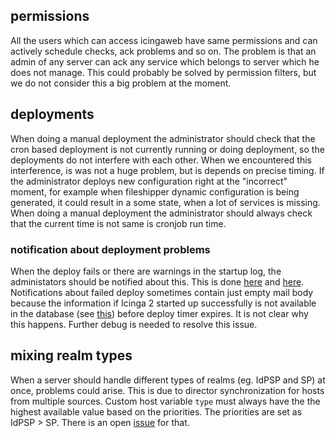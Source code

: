 ## permissions
All the users which can access icingaweb have same permissions and can actively schedule checks, ack problems and so on.
The problem is that an admin of any server can ack any service which belongs to server which he does not manage.
This could probably be solved by permission filters, but we do not consider this a big problem at the moment.

## deployments
When doing a manual deployment the administrator should check that the cron based deployment is not currently running or doing
deployment, so the deployments do not interfere with each other.
When we encountered this interference, is was not a huge problem, but is depends on precise timing.
If the administrator deploys new configuration right at the "incorrect" moment, for example when fileshipper dynamic configuration
is being generated, it could result in a some state, when a lot of services is missing.
When doing a manual deployment the administrator should always check that the current time is not same is cronjob run time.

### notification about deployment problems

When the deploy fails or there are warnings in the startup log, the administators should be notified about this.
This is done [here](https://github.com/CESNET/eduroam-icinga/blob/master/sync/main.sh#L55)
and [here](https://github.com/CESNET/eduroam-icinga/blob/master/sync/main.sh#L61).
Notifications about failed deploy sometimes contain just empty mail body because the information
if Icinga 2 started up successfully is not available in the database (see [this](https://github.com/CESNET/eduroam-icinga/blob/master/sync/main.sh#L42))
before deploy timer expires. It is not clear why this happens. Further debug is needed to resolve this issue.

## mixing realm types
When a server should handle different types of realms (eg. IdPSP and SP) at once, problems could arise.
This is due to director synchronization for hosts from multiple sources.
Custom host variable `type` must always have the the highest available value based on the priorities.
The priorities are set as IdPSP > SP.
There is an open [issue](https://github.com/Icinga/icingaweb2-module-director/issues/1636) for that.

